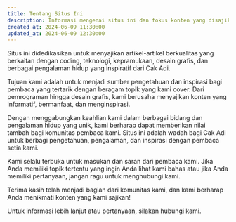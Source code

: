 ```yaml
---
title: Tentang Situs Ini
description: Informasi mengenai situs ini dan fokus konten yang disajikan kepada pengunjung.
created_at: 2024-06-09 11:30:00
updated_at: 2024-06-09 12:30:00
---
```


Situs ini didedikasikan untuk menyajikan artikel-artikel berkualitas yang berkaitan dengan coding, teknologi, kepramukaan, desain grafis, dan berbagai pengalaman hidup yang inspiratif dari Cak Adi.

Tujuan kami adalah untuk menjadi sumber pengetahuan dan inspirasi bagi pembaca yang tertarik dengan beragam topik yang kami cover. Dari pemrograman hingga desain grafis, kami berusaha menyajikan konten yang informatif, bermanfaat, dan menginspirasi.

Dengan menggabungkan keahlian kami dalam berbagai bidang dan pengalaman hidup yang unik, kami berharap dapat memberikan nilai tambah bagi komunitas pembaca kami. Situs ini adalah wadah bagi Cak Adi untuk berbagi pengetahuan, pengalaman, dan inspirasi dengan pembaca setia kami.

Kami selalu terbuka untuk masukan dan saran dari pembaca kami. Jika Anda memiliki topik tertentu yang ingin Anda lihat kami bahas atau jika Anda memiliki pertanyaan, jangan ragu untuk menghubungi kami.

Terima kasih telah menjadi bagian dari komunitas kami, dan kami berharap Anda menikmati konten yang kami sajikan!

Untuk informasi lebih lanjut atau pertanyaan, silakan hubungi kami.
